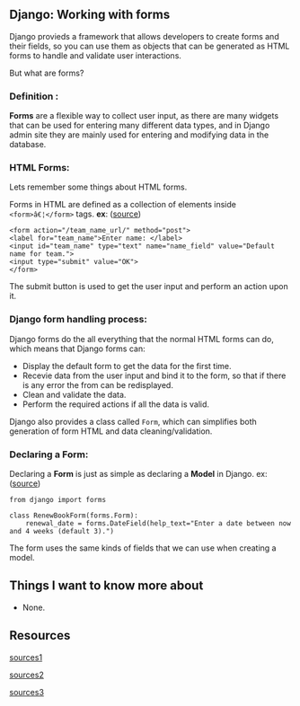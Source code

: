## Django: Working with forms

Django provieds a framework that allows developers to create forms and their fields, so you can use them as objects that can be generated as HTML forms to handle and validate user interactions.

But what are forms?

### Definition :

**Forms** are a flexible way to collect user input, as there are many widgets that can be used for entering many different data types, and in Django admin site they are mainly used for entering and modifying data in the database.

### HTML Forms:

Lets remember some things about HTML forms.

Forms in HTML are defined as a collection of elements inside `<form>â€¦</form>` tags. **ex**: ([source](https://developer.mozilla.org/en-US/docs/Learn/Server-side/Django/Forms#html_forms))

    <form action="/team_name_url/" method="post">
    <label for="team_name">Enter name: </label>
    <input id="team_name" type="text" name="name_field" value="Default name for team.">
    <input type="submit" value="OK">
    </form>

The submit button is used to get the user input and perform an action upon it.

### Django form handling process:

Django forms do the all everything that the normal HTML forms can do, which means that Django forms can:
- Display the default form to get the data for the first time.
- Recevie data from the user input and bind it to the form, so that if there is any error the from can be redisplayed.
- Clean and validate the data.
- Perform the required actions if all the data is valid.

Django also provides a class called `Form`, which can simplifies both generation of form HTML and data cleaning/validation.

### Declaring a Form:

Declaring a **Form** is just as simple as declaring a **Model** in Django. ex: ([source](https://developer.mozilla.org/en-US/docs/Learn/Server-side/Django/Forms#renew-book_form_using_a_form_and_function_view))

    from django import forms

    class RenewBookForm(forms.Form):
        renewal_date = forms.DateField(help_text="Enter a date between now and 4 weeks (default 3).")

The form uses the same kinds of fields that we can use when creating a model.



## Things I want to know more about

- None.

## Resources

[sources1](https://developer.mozilla.org/en-US/docs/Learn/Server-side/Django/Forms)

[sources2](https://developer.mozilla.org/en-US/docs/Learn/Server-side/Django/Home_page)

[sources3](https://developer.mozilla.org/en-US/docs/Learn/Server-side/Django/Generic_views)